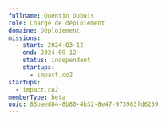 ```yaml
---
fullname: Quentin Dubois
role: Chargé de déploiement
domaine: Déploiement
missions:
  - start: 2024-03-12
    end: 2024-09-12
    status: independent
    startups:
      - impact.co2
startups:
  - impact.co2
memberType: beta
uuid: 85baed84-8b80-4b32-8e47-973983fd6259
---
```

